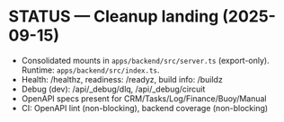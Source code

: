 # STATUS — Cleanup landing (2025-09-15)
- Consolidated mounts in `apps/backend/src/server.ts` (export-only). Runtime: `apps/backend/src/index.ts`.
- Health: /healthz, readiness: /readyz, build info: /buildz
- Debug (dev): /api/_debug/dlq, /api/_debug/circuit
- OpenAPI specs present for CRM/Tasks/Log/Finance/Buoy/Manual
- CI: OpenAPI lint (non-blocking), backend coverage (non-blocking)
